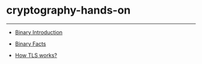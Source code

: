 # cryptography-hands-on

---

- [Binary Introduction](binary-basics.md)

- [Binary Facts](binary-facts.md)

- [How TLS works?](tls.md)

